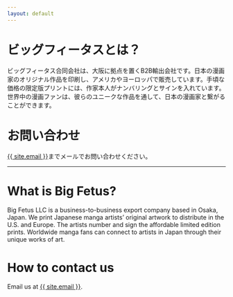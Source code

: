 ```yaml
---
layout: default
---
```

<h1>ビッグフィータスとは？</h1>
<p>ビッグフィータス合同会社は、大阪に拠点を置くB2B輸出会社です。日本の漫画家のオリジナル作品を印刷し、アメリカやヨーロッパで販売しています。手頃な価格の限定版プリントには、作家本人がナンバリングとサインを入れています。世界中の漫画ファンは、彼らのユニークな作品を通して、日本の漫画家と繋がることができます。</p>

<h1>お問い合わせ</h1>
<p><a href="mailto:{{ site.emailurl }}">{{ site.email }}</a>までメールでお問い合わせください。</p>

<hr />

<h1>What is Big Fetus?</h1>
<p>Big Fetus LLC is a business-to-business export company based in Osaka, Japan. We print Japanese manga artists’ original artwork to distribute in the U.S. and Europe. The artists number and sign the affordable limited edition prints. Worldwide manga fans can connect to artists in Japan through their unique works of art.</p>

<h1>How to contact us</h1>
<p>Email us at <a href="mailto:{{ site.emailurl }}">{{ site.email }}</a>.</p>